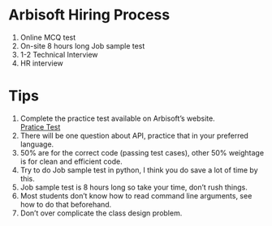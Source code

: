 # Arbisoft Hiring Process
1. Online MCQ test
2. On-site 8 hours long Job sample test
3. 1-2 Technical Interview
4. HR interview

# Tips
1. Complete the practice test available on Arbisoft’s website.  
[Pratice Test](https://freshgradhiring.arbisoft.com/past-results.html)
2. There will be one question about API, practice that in your preferred language.
3. 50% are for the correct code (passing test cases), other 50% weightage is for clean and efficient code.
4. Try to do Job sample test in python, I think you do save a lot of time by this.
5. Job sample test is 8 hours long so take your time, don’t rush things.
6. Most students don’t know how to read command line arguments, see how to do that beforehand.
7. Don’t over complicate the class design problem.
